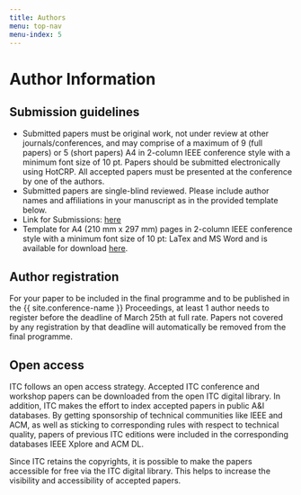 ```yaml
---
title: Authors
menu: top-nav
menu-index: 5
---
```


# Author Information

## Submission guidelines

* Submitted papers must be original work, not under review at other journals/conferences, and may comprise of a maximum of 9 (full papers) or 5 (short papers) A4 in 2-column IEEE conference style with a minimum font size of 10 pt. Papers should be submitted electronically using HotCRP. All accepted papers must be presented at the conference by one of the authors.
* Submitted papers are single-blind reviewed. Please include author names and affiliations in your manuscript as in the provided template below.
* Link for Submissions: [here](https://itc2025.hotcrp.com/)
* Template for A4 (210 mm x 297 mm) pages in 2-column IEEE conference style with a minimum font size of 10 pt: LaTex and MS Word and is available for download [here](https://www.ieee.org/conferences/publishing/templates.html).

## Author registration

For your paper to be included in the final programme and to be published in the {{ site.conference-name }} Proceedings, at least 1 author needs to register before the deadline of March 25th at full rate. Papers not covered by any registration by that deadline will automatically be removed from the final programme.

## Open access

ITC follows an open access strategy. Accepted ITC conference and workshop papers can be downloaded from the open ITC digital library. In addition, ITC makes the effort to index accepted papers in public A&I databases. By getting sponsorship of technical communities like IEEE and ACM, as well as sticking to corresponding rules with respect to technical quality, papers of previous ITC editions were included in the corresponding databases IEEE Xplore and ACM DL.

Since ITC retains the copyrights, it is possible to make the papers accessible for free via the ITC digital library. This helps to increase the visibility and accessibility of accepted papers.
